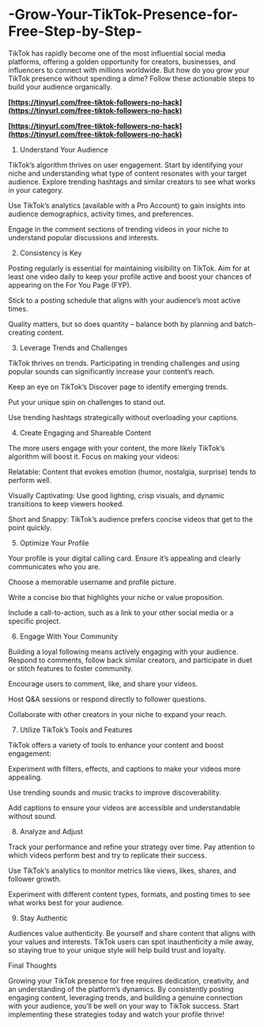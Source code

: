 # -Grow-Your-TikTok-Presence-for-Free-Step-by-Step-
TikTok has rapidly become one of the most influential social media platforms, offering a golden opportunity for creators, businesses, and influencers to connect with millions worldwide. But how do you grow your TikTok presence without spending a dime? Follow these actionable steps to build your audience organically.

**[https://tinyurl.com/free-tiktok-followers-no-hack](https://tinyurl.com/free-tiktok-followers-no-hack)**

**[https://tinyurl.com/free-tiktok-followers-no-hack](https://tinyurl.com/free-tiktok-followers-no-hack)**

1. Understand Your Audience

TikTok’s algorithm thrives on user engagement. Start by identifying your niche and understanding what type of content resonates with your target audience. Explore trending hashtags and similar creators to see what works in your category.

Use TikTok’s analytics (available with a Pro Account) to gain insights into audience demographics, activity times, and preferences.

Engage in the comment sections of trending videos in your niche to understand popular discussions and interests.

2. Consistency is Key

Posting regularly is essential for maintaining visibility on TikTok. Aim for at least one video daily to keep your profile active and boost your chances of appearing on the For You Page (FYP).

Stick to a posting schedule that aligns with your audience’s most active times.

Quality matters, but so does quantity – balance both by planning and batch-creating content.

3. Leverage Trends and Challenges

TikTok thrives on trends. Participating in trending challenges and using popular sounds can significantly increase your content’s reach.

Keep an eye on TikTok’s Discover page to identify emerging trends.

Put your unique spin on challenges to stand out.

Use trending hashtags strategically without overloading your captions.

4. Create Engaging and Shareable Content

The more users engage with your content, the more likely TikTok’s algorithm will boost it. Focus on making your videos:

Relatable: Content that evokes emotion (humor, nostalgia, surprise) tends to perform well.

Visually Captivating: Use good lighting, crisp visuals, and dynamic transitions to keep viewers hooked.

Short and Snappy: TikTok’s audience prefers concise videos that get to the point quickly.

5. Optimize Your Profile

Your profile is your digital calling card. Ensure it’s appealing and clearly communicates who you are.

Choose a memorable username and profile picture.

Write a concise bio that highlights your niche or value proposition.

Include a call-to-action, such as a link to your other social media or a specific project.

6. Engage With Your Community

Building a loyal following means actively engaging with your audience. Respond to comments, follow back similar creators, and participate in duet or stitch features to foster community.

Encourage users to comment, like, and share your videos.

Host Q&A sessions or respond directly to follower questions.

Collaborate with other creators in your niche to expand your reach.

7. Utilize TikTok’s Tools and Features

TikTok offers a variety of tools to enhance your content and boost engagement:

Experiment with filters, effects, and captions to make your videos more appealing.

Use trending sounds and music tracks to improve discoverability.

Add captions to ensure your videos are accessible and understandable without sound.

8. Analyze and Adjust

Track your performance and refine your strategy over time. Pay attention to which videos perform best and try to replicate their success.

Use TikTok’s analytics to monitor metrics like views, likes, shares, and follower growth.

Experiment with different content types, formats, and posting times to see what works best for your audience.

9. Stay Authentic

Audiences value authenticity. Be yourself and share content that aligns with your values and interests. TikTok users can spot inauthenticity a mile away, so staying true to your unique style will help build trust and loyalty.

Final Thoughts

Growing your TikTok presence for free requires dedication, creativity, and an understanding of the platform’s dynamics. By consistently posting engaging content, leveraging trends, and building a genuine connection with your audience, you’ll be well on your way to TikTok success. Start implementing these strategies today and watch your profile thrive!
